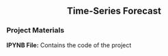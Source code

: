 <center><h2>Time-Series Forecast</h2></center>

### Project Materials

**IPYNB File:**
Contains the code of the project
